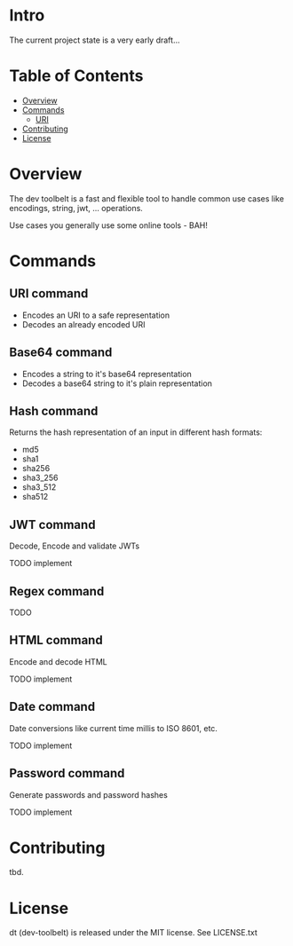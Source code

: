 # Intro
The current project state is a very early draft...

# Table of Contents

- [Overview](#overview)
- [Commands](#commands)
  * [URI](#uri-command)
- [Contributing](#contributing)
- [License](#license)

# Overview
The dev toolbelt is a fast and flexible tool to handle common use
cases like encodings, string, jwt, ... operations.

Use cases you generally use some online tools - BAH!

# Commands

## URI command
- Encodes an URI to a safe representation
- Decodes an already encoded URI

## Base64 command
- Encodes a string to it's base64 representation
- Decodes a base64 string to it's plain representation

## Hash command
Returns the hash representation of an input in different hash formats:
- md5
- sha1
- sha256
- sha3_256
- sha3_512
- sha512

## JWT command
Decode, Encode and validate JWTs

TODO implement

## Regex command
TODO

## HTML command
Encode and decode HTML

TODO implement

## Date command
Date conversions like current time millis to ISO 8601, etc.

TODO implement

## Password command
Generate passwords and password hashes

TODO implement

# Contributing
tbd.

# License
dt (dev-toolbelt) is released under the MIT license. See LICENSE.txt
